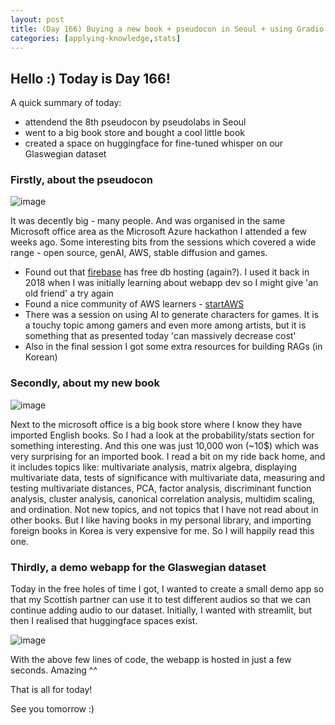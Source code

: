 ```yaml
---
layout: post
title: (Day 166) Buying a new book + pseudocon in Seoul + using Gradio for a quick demo app
categories: [applying-knowledge,stats]
---
```


## Hello :) Today is Day 166!
A quick summary of today:
* attendend the 8th pseudocon by pseudolabs in Seoul
* went to a big book store and bought a cool little book 
* created a space on huggingface for fine-tuned whisper on our Glaswegian dataset

### Firstly, about the pseudocon

![image](https://github.com/user-attachments/assets/d942f326-3f0e-4d28-a76f-2085138191af)

It was decently big - many people. And was organised in the same Microsoft office area as the Microsoft Azure hackathon I attended a few weeks ago. 
Some interesting bits from the sessions which covered a wide range - open source, genAI, AWS, stable diffusion and games. 

* Found out that [firebase](https://firebase.google.com/) has free db hosting (again?). I used it back in 2018 when I was initially learning about webapp dev so I might give 'an old friend' a try again
* Found a nice community of AWS learners - [startAWS](https://startaws.com/)
* There was a session on using AI to generate characters for games. It is a touchy topic among gamers and even more among artists, but it is something that as presented today 'can massively decrease cost'
* Also in the final session I got some extra resources for building RAGs (in Korean)

### Secondly, about my new book

![image](https://github.com/user-attachments/assets/a2d4f097-bee5-431b-854e-8f1290e661f2)

Next to the microsoft office is a big book store where I know they have imported English books. So I had a look at the probability/stats section for something interesting. And this one was just 10,000 won (~10$) which was very surprising for an imported book. I read a bit on my ride back home, and it includes topics like: multivariate analysis, matrix algebra, displaying multivariate data, tests of significance with multivariate data, measuring and testing multivariate distances, PCA, factor analysis, discriminant function analysis, cluster analysis, canonical correlation analysis, multidim scaling, and ordination. Not new topics, and not topics that I have not read about in other books. But I like having books in my personal library, and importing foreign books in Korea is very expensive for me. So I will happily read this one. 

### Thirdly, a demo webapp for the Glaswegian dataset

Today in the free holes of time I got, I wanted to create a small demo app so that my Scottish partner can use it to test different audios so that we can continue adding audio to our dataset. Initially, I wanted with streamlit, but then I realised that huggingface spaces exist. 

![image](https://github.com/user-attachments/assets/6c9c1bbf-fbe9-45bd-a57e-edde4404b7cd)

With the above few lines of code, the webapp is hosted in just a few seconds. Amazing ^^



That is all for today!

See you tomorrow :) 
